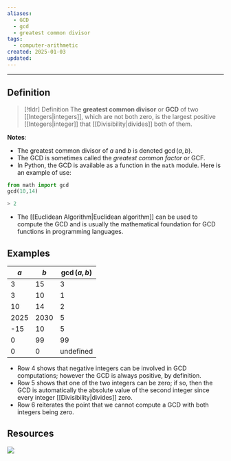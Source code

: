 ```yaml
---
aliases:
  - GCD
  - gcd
  - greatest common divisor
tags:
  - computer-arithmetic
created: 2025-01-03
updated:
---
```

---
## Definition 

> [!tldr] Definition
> The **greatest common divisor** or **GCD** of two [[Integers|integers]], which are not both zero, is the largest positive [[Integers|integer]] that [[Divisibility|divides]] both of them. 

**Notes**: 
- The greatest common divisor of $a$ and $b$ is denoted $\gcd(a,b)$. 
- The GCD is sometimes called the *greatest common factor* or GCF. 
- In Python, the GCD is available as a function in the `math` module. Here is an example of use: 

```python
from math import gcd
gcd(10,14)

> 2
```

- The [[Euclidean Algorithm|Euclidean algorithm]] can be used to compute the GCD and is usually the mathematical foundation for GCD functions in programming languages. 
## Examples 

| $a$  | $b$  | $\gcd(a,b)$ |
| ---- | ---- | ----------- |
| 3    | 15   | 3           |
| 3    | 10   | 1           |
| 10   | 14   | 2           |
| 2025 | 2030 | 5           |
| -15  | 10   | 5           |
| 0    | 99   | 99          |
| 0    | 0    | undefined   |

- Row 4 shows that negative integers can be involved in GCD computations; however the GCD is always positive, by definition. 
- Row 5 shows that one of the two integers can be zero; if so, then the GCD is automatically the absolute value of the second integer since every integer [[Divisibility|divides]] zero. 
- Row 6 reiterates the point that we cannot compute a GCD with both integers being zero. 

## Resources 

![](https://www.youtube.com/watch?v=jFd-6EPfnec)
